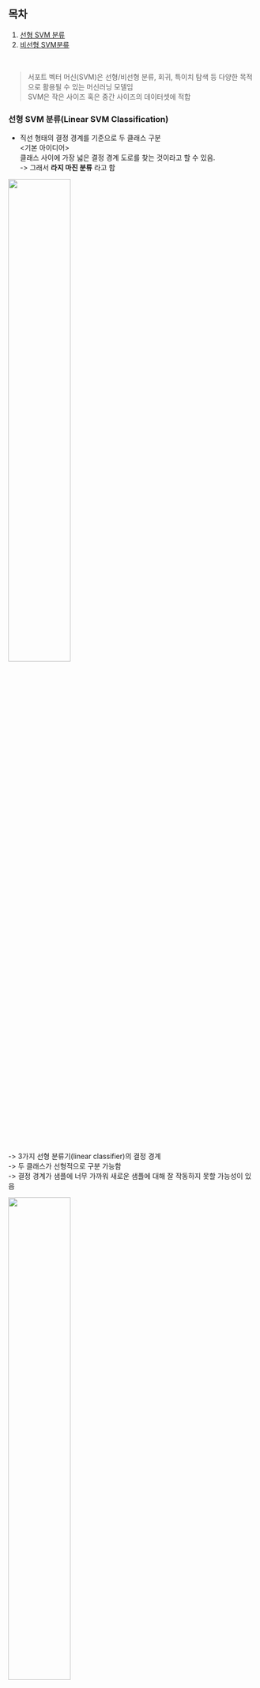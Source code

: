 ## 목차
1. [선형 SVM 분류](#선형-svm-분류linear-svm-classification)
2. [비선형 SVM분류](#비선형-svm-분류)

<br>

> 서포트 벡터 머신(SVM)은 선형/비선형 분류, 회귀, 특이치 탐색 등 다양한 목적으로 활용될 수 있는 머신러닝 모델임  
SVM은 작은 사이즈 혹은 중간 사이즈의 데이터셋에 적합  

### 선형 SVM 분류(Linear SVM Classification)  
- 직선 형태의 결정 경계를 기준으로 두 클래스 구분  
<기본 아이디어>   
클래스 사이에 가장 넓은 결정 경계 도로를 찾는 것이라고 할 수 있음.  
-> 그래서 **라지 마진 분류** 라고 함

<img src = "../image/3가지 선형 분류기의 결정 경계.png" width = 50%>

-> 3가지 선형 분류기(linear classifier)의 결정 경계  
-> 두 클래스가 선형적으로 구분 가능함  
-> 결정 경계가 샘플에 너무 가까워 새로운 샘플에 대해 잘 작동하지 못할 가능성이 있음  

<img src = "../image/SVM분류기의 결정 경계.png" width = 50%>

-> SVM 분류기의 결정 경계(검은 실선)  
-> 두 클래스를 잘 구분  
-> 각 클래스 별 가장 가까운 훈련 샘플로부터 가능한 멀리 떨어져 있음  

**서포트 벡터**
: 두 클래스 사이 결정 경계 도로의 양쪽 가장자리에 위치하는 샘플을 의미

<img src = "../image/서포트벡터.png" width = 50%>
-> 오른쪽 그래프의 동그라미 표시  

SVM 분류기는 서포트 벡터 사이의 간격, 즉 결정 경계 도로의 폭이 최대가 되도록 학습이 이루어짐  
SVM 분류기는 특성 스케일에 민감함  
-> 특성 스케일을 조정하면 결정 경계가 훨씬 넓어짐  

SVM 분류 모델  
: 이진 분류기  
: 양쪽 클래스의 서포트 벡터로부터 최대한 멀리 떨어져 있는 결정 경계를 찾는 분류기  
훈련 목표 : 두 클래스의 샘플들을 잘 구분하면서 동시에 가능한 폭이 넓은 결정 경계 도로를 찾는 것 

<img src = "../image/SVM 분류 모델.png" width = 50%>

**하드 마진 분류**
: 모든 훈련 샘플들이 결정 경계 도로 바깥쪽으로 올바르게 분류되도록 하는 마진 분류  
- 훈련셋의 샘플들이 선형적으로 구분되는 경우에만 가능  
- 이상치에 민감함  

<img src = "../image/하드 마진 분류.png" width = 50%>


(왼쪽) 
- 이상치가 타 클래스에 섞임  
- 하드 마진 분류가 불가능한 경우  
  
(오른쪽)
- 이상치가 타 클래스에 매우 가까움 
- 하드 마진 분류 가능하지만 결정 경계 도로 폭이 좁아 새로운 샘플에 대한 일반화 성능이 떨어질 가능성  

**소프트 마진 분류**
: 훈련 샘플에 대한 예측 오류가 허용되는 경우  
마진 오류 : 샘플이 결정 경계 도로 상이나 혹은 반대편 클래스 영역에 위치하는 경우  
  
훈련 목표 
: 결정 경계 도로의 폭을 가능한 넓게 유지하는 것과 마진 오류 케이스 빈도를 낮추는 것 간의 적절한 균형을 찾는 것이 목표
  
소프트 마진 분류 : 규제, 결정경계 도로, 마진 오류
   
C : 규제 하이퍼파라미터(규제 강도 $a$의 inverse)  
(C가 작을 수록 강한 규제, 클수록 약한 규제)  

<img src = "../image/소프트 마진 분류.png" width = 50%>


(왼쪽)  
- C가 너무 작아(강한 규제) 도로 폭은 넓지만 마진 오류를 너무 많이 허용하는 과소 적합이 발생   

(오른쪽)  
- C를 키우면(약한 규제) 결정 경계 도로 폭이 좁아지며 마진 오류 빈도가 줄어듦  
(도로 폭이 너무 좁아지면 훈련 샘플에 대한 마진 오류는 줄지만 새로운 샘플에 대한 일반화 성능이 떨어질 가능성이 있음 => 즉, 과대적합 가능성)  

이 경우, C=100으로 훈련된 모델의 일반화 성능이 C=1로 훈련했을 때보다 우수할 것으로 보임  


### 비선형 SVM 분류  
비선형 데이터 분류를 위한 한 가지 방안  
: 다항 특성이나 유사도 특성같은 특성  

(하나의 특성 $x_1$만으로 이루어진 데이터 셋 예)  
<img src="../image/비선형 데이터셋 분류.png" width = 50%>

-> 선형적 분류가 불가능한 케이스  
  
<img src="../image/특성 추가 비선형 데이터셋.png" width = 50%>

-> 다항 특성 $x_2 = x_1^2$을 추가하면 선형 분류가 가능해진다.

비선형 데이터셋 분류 : (e.g., moons 데이터 셋 분류)
```
from sklearn.datasets import make_moons
from sklearn.preprocessing import PolynomialFeatures

X, y = make_moons(n_samples=100, noise = 0.15, random_state=42)

polynomial_svm_clf = make_pipeline(
    PolynomialFeatures(degree=3),
    StandardScaler(),
    LinearSVC(C=10, max_iter=10_000, random_state=42)
)
# PolynomiaFeatures 변환기를 이용하여 degree=3의 다항 특성 추가
# StandardScaler를 이용한 특성 스케일링 적용
# LinearSVC 분류기 클래스 이용  
polynomial_svm_clf.fit(X, y)
```
다항 특성

다항 특성 추가 시 문제점  
- 다항식의 차수(degree)를 높이면 추가되는 다항 특성 수가 엄청나게 많아져서 모델 훈련 과정이 너무 느려지게 된다.  
- 반대로 다항식의 차수를 너무 낮게 설정하면 데이터셋의 비선형적 패턴을 학습하는데 한계가 있음  

-> SVM 모델 사용 시 *커널 트릭*이라고 하는 수학적 테크닉 적용 가능  
커널 트릭 (다항 커널)(Polynomial Kernal)  
: 매우 높은 degree의 다항 특성들을 실제로 데이터셋에 추가하지 않고도 마치 추가한 것과 동일한 효과를 얻을 수 있음  
: 매우 높은 차수의 다항식 이용 시 다항 특성 수의 엄청난 증가 문제를 피할 수 있음  
```
from sklearn.svm import SVC
# 사이킷런 SVC 클래스를 통해 다항 커널 적용 가능  

poly_kernel_svm_clf = make_pipeline(StandardScaler(),
                                    SVC(kernel = "poly", degree=3, coef()=1, C=5))
# degree : 적용할 다항 커널 차수를 지정. 모델이 과대적합 될 경우 다항 커널 차수를 낮춫어 시도
# coef(): 모델이 (low-degree terms 대비) high-degree terms에 의해 얼마나 많이 영향 받도록 할 것인지를 설정                                    
poly_kernel_svm_clf.fit(X, y)
```
  
 * 유사도 특성
 : 비교 대상 기준이 되는 특정 landmark 샘플과 각 샘플 간의 유사도를 측정  
 (e.g., Gaussion RBF 함수 : 종 모양의 함수(landmark에 가까울수록 1, 멀수록 0으로 수렴))  
 유사도 함수를 사용하여 계산된 유사도 특성을 데이터 셋에 추가  

  유사도 특성 추가 시 고려사항  
  유사도 특성 추가 시 필요한 결정 : 훈련셋의 샘플들 중 어느 샘플을 landmark로 지정할 것인지?  
    
간단한 방법 
- 훈련셋의 m개 샘플 모두를 landmark로 지정  
- 각 훈련 샘플에 대해서 m개 샘플(자기 자신 포함) 각각과의 유사도를 각각 측정하여 유사도 특성으로 추가  
-> 각 훈련 샘플 당 m개의 유사도 측정값들이 추가 됨(일반적으로 original 특성들은 drop 시킴)  

문제점  
- m개 샘플과 n개 특성으로 이루어진 훈련셋이 m개 샘플과 m개 특성의 훈련셋의 바뀜  
- if m >> n, 훈련셋의 크기가 엄청나게 커지게 된다.  

유사도 특성에 대한 커널 트릭 : Gaussian RBF Kernel  
Gaussian RBF 함수를 이용한 유사도 특성에 대해서도 커널 트릭 적용 가능함  
- 즉, 훈련셋에 유사도 특성을 실제로 추가하지 않고서도 마치 추가한 것과 동일한 효과를 얻을 수 있음  
```
rbf_kernel_svm_clf = make_pipeline(StandardScaler(),
                                    SVC(kernel = "rbf", gamma=5, C=0.001))
# gamma : landmark로부터 멀어짐에 따라 Gaussian RBF 함수 유사도 측정값이 얼마나 빠르게 감소되도록 할 것인지 설정  
# gamma 증가 -> 종 모양 커브가 좁아짐 -> 각 샘플이 영향을 미치는 범위가 더 작아짐 -> 클래스 간 결정 경계가 더 불규칙한 패턴을 띄게 됨 
# gamma 감소 -> 종 모양 커브 넓어짐 -> 각 샘플이 영향을 미치는 범위가 더 넓어짐 -> 클래스 간 결정 경계가 더 smooth 해짐 
rbf_kernel_svm_clf.fit(X, y)
```
<img src="../image/Gaussian%20RBF%20Kernel.png" width = 50%>
gamma 값이 지나치게 커지면 모델이 과대적합이 될 수 있고 gamma 값이 지나치게 작으면 과소적합이 될 수 있음  
-> 따라서 gamma가 규제 하이퍼파라미터 같은 역할을 함  
(모델이 과대 적합 될 경우 gamma값을 줄이고, 과소 적합 될 경우 gamma값을 키운다.)  
  
 <img src = "../image/사이킷런의 SVM 클래스 및 계산 복잡도.png" width=50%>
 
 - LinearSVC
: 커널 트릭 지원하지 않음
: 훈련 시간 복잡도는 m과 n에 대해 선형적으로 증가  

- svc
: 커널 트릭 지원  
: 훈련 샘플 수(m)가 많아지면 훈련 시간이 굉장히 길어짐. 따라서 small or medium-sized dataset에 적합  
: 상대적으로 특성 수 면에서는 확장성이 있음  

- SGDClassifier(을 이용하여 large margin 분류 수행 가능)  
: 규제 하이퍼파라미터와 학습률 하이퍼파라미터를 조절함으로써 Linear SVM과 유사한 결과를 도출할 수 있다.  
: 확률적 경사 하강법을 통해 훈련되므로 점진적 학습이 가능하며 외부 메모리 학습 가능  

어떤 커널을 사용해야 할까?  
- 사이킷런 SVC 클래스의 default kernel 값은 Gaussian RBF 커널(SVC(kernel="rbf"))  
=> 대부분의 경우 Gaussian RBF 커널이 잘 맞음  
  
- 선형 모델이 예상되는 경우  
=> SVC(kernel="linear")를 시도해 볼 수 있지만, 훈련 샘플 수(m)나 특성 수(n)가 매우 많은 경우에는 LinearSVC 클래스가 훨씬 빠름   

- 시간과 컴퓨터 성능 면에서 여유가 된다면
=> 교차 검증, 그리드 탐색을 통해 적절한 커널을 탐색해 볼 수 있음  

- 훈련 데이터에 특화된 커널이 알려져 있다면  
=> 해당 커널을 사용   
(e.g., 문서 분류나 DNA sequence 분류 문제의 경우 string kernel이 많이 사용됨)  